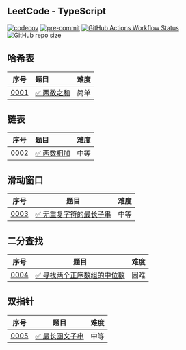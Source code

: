 ## LeetCode - TypeScript

[![codecov](https://codecov.io/github/shilin83/leetcode-typescript/graph/badge.svg?token=QFXPVO2CJP)](https://codecov.io/github/shilin83/leetcode-typescript)
[![pre-commit](https://img.shields.io/badge/pre--commit-enabled-brightgreen?logo=pre-commit)](https://github.com/pre-commit/pre-commit)
[![GitHub Actions Workflow Status](https://img.shields.io/github/actions/workflow/status/shilin83/leetcode-typescript/ci.yml?branch=main&style=flat-square&logo=github&label=CI)](https://github.com/shilin83/leetcode-typescript/actions/workflows/ci.yml)
![GitHub repo size](https://img.shields.io/github/repo-size/shilin83/leetcode-typescript?style=flat-square&label=Repo%20size)

## 哈希表

|                序号                 | 题目                                                  | 难度 |
|:---------------------------------:|:----------------------------------------------------|:--:|
| [0001](src/solutions/problem0001) | [✅ 两数之和](https://leetcode-cn.com/problems/two-sum/) | 简单 |

## 链表

|                序号                 | 题目                                                          | 难度 |
|:---------------------------------:|:------------------------------------------------------------|:--:|
| [0002](src/solutions/problem0002) | [✅ 两数相加](https://leetcode-cn.com/problems/add-two-numbers/) | 中等 |

## 滑动窗口

|                序号                 |                                                题目                                                | 难度 |
|:---------------------------------:|:------------------------------------------------------------------------------------------------:|:--:|
| [0003](src/solutions/problem0003) | [✅ 无重复字符的最长子串](https://leetcode-cn.com/problems/longest-substring-without-repeating-characters/) | 中等 |

## 二分查找

|                序号                 |                                       题目                                        | 难度 |
|:---------------------------------:|:-------------------------------------------------------------------------------:|:--:|
| [0004](src/solutions/problem0004) | [✅ 寻找两个正序数组的中位数](https://leetcode-cn.com/problems/median-of-two-sorted-arrays/) | 困难 |

## 双指针

|                序号                 |                                     题目                                      | 难度 |
|:---------------------------------:|:---------------------------------------------------------------------------:|:--:|
| [0005](src/solutions/problem0005) | [✅ 最长回文子串](https://leetcode-cn.com/problems/longest-palindromic-substring/) | 中等 |
